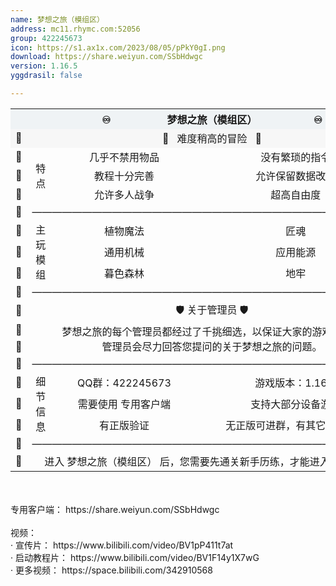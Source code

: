 ```yaml
---
name: 梦想之旅（模组区）
address: mc11.rhymc.com:52056
group: 422245673
icon: https://s1.ax1x.com/2023/08/05/pPkY0gI.png
download: https://share.weiyun.com/SSbHdwgc
version: 1.16.5
yggdrasil: false

---
```



<table style="text-align:center">
	<tr style="background-color: #eff3f5;">
	    <th colspan="5" style="text-align:center">♾️                     梦想之旅（模组区）                     ♾️</th>
	</tr>
	<tr style="background-color: #f7f7f7;" align="center">
	    <td>💎</td>
      <td colspan="3">🧩   难度稍高的冒险   🧩</td>
	    <td>💎</td>
	</tr>
	<tr align="center">
	    <td>💎</td>
	    <td rowspan="3">特</br>点</td>
	    <td>几乎不禁用物品</td>
	    <td>没有繁琐的指令</td>
	    <td>💎</td>
	</tr>
	<tr align="center">
	    <td>💎</td>
	    <td>教程十分完善</td>
	    <td>允许保留数据改名</td>
	    <td>💎</td>
	</tr>
	<tr align="center">
	    <td>💎</td>
	    <td>允许多人战争</td>
	    <td>超高自由度</td>
	    <td>💎</td>
	</tr>
	<tr align="center">
	    <td>💎</td>
	    <td colspan="3">————————————————————————————————————</td>
	    <td>💎</td>
	</tr>
	<tr align="center">
       <td>💎</td>
       <td rowspan="3">主</br>玩</br>模</br>组</td>
       <td>植物魔法</td>
       <td>匠魂</td>
       <td>💎</td>
	</tr>
	<tr align="center">
	    <td>💎</td>
	    <td>通用机械</td>
	    <td>应用能源</td>
	  	<td>💎</td>
	</tr>
	<tr align="center">
	    <td>💎</td>
	    <td>暮色森林</td>
	    <td>地牢</td>
	  	<td>💎</td>
	<tr align="center">
	    <td>💎</td>
	    <td colspan="3">————————————————————————————————————</td>
	    <td>💎</td>
	</tr>
	<tr align="center">
	    <td>💎</td>
	    <td colspan="3">🛡️ 关于管理员 🛡️</td>
	    <td>💎</td>
	</tr>
	<tr align="center">
	    <td>💎</td>
	    <td colspan="3" rowspan="2">梦想之旅的每个管理员都经过了千挑细选，以保证大家的游戏体验！</br>
管理员会尽力回答您提问的关于梦想之旅的问题。</td>
	  	<td>💎</td>
	</tr>
	<tr align="center">
	    <td>💎</td>
	  	<td>💎</td>
	</tr>
	<tr align="center">
	    <td>💎</td>
	    <td colspan="3">————————————————————————————————————</td>
	    <td>💎</td>
	</tr>
	<tr align="center">
	    <td>💎</td>
    <td rowspan="3">细</br>节</br>信</br>息</td>
	    <td>QQ群：422245673</td>
	    <td>游戏版本：1.16.5</td>
	  	<td>💎</td>
	</tr>
	<tr align="center">
	    <td>💎</td>
	    <td>需要使用 专用客户端</td>
	    <td>支持大部分设备游玩</td>
	  	<td>💎</td>
	</tr>
	<tr align="center">
	    <td>💎</td>
	    <td>有正版验证</td>
	    <td>无正版可进群，有其它登录方案</td>
	  	<td>💎</td>
	</tr>
	<tr align="center">
	    <td>💎</td>
	    <td colspan="3">————————————————————————————————————</td>
	    <td>💎</td>
	</tr>
	<tr align="center">
	    <td>💎</td>
	    <td colspan="3">进入 梦想之旅（模组区） 后，您需要先通关新手历练，才能进入刺激冒险哦</td>
	    <td>💎</td>
	</tr>
</table>
</br></br>
专用客户端： https://share.weiyun.com/SSbHdwgc</br></br>
视频：</br>
 · 宣传片： https://www.bilibili.com/video/BV1pP411t7at</br>
 · 启动教程片： https://www.bilibili.com/video/BV1F14y1X7wG</br>
 · 更多视频： https://space.bilibili.com/342910568
